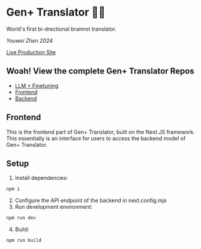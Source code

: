 # Gen+ Translator 🧠🚽
World's first bi-drectional brainrot translator.<br>

<i>Youwei Zhen 2024</i>

[Live Production Site](https://genplus.youweizhen.com/)

## Woah! View the complete Gen+ Translator Repos
- [LLM + Finetuning](https://github.com/AntoDono/GenPlus-Translator)
- [Frontend](https://github.com/AntoDono/GenPlus-Translator-Frontend)
- [Backend](https://github.com/AntoDono/GenPlus-Translator-Backend)

## Frontend
This is the frontend part of Gen+ Translator, built on the Next.JS framework. This essentially is an interface for users to access the backend model of Gen+ Translator.

## Setup

1. Install dependencies:
```bash
npm i
```
2. Configure the API endpoint of the backend in next.config.mjs
3. Run development environment:
```bash
npm run dev
```
4. Build:
```bash
npm run build
```
